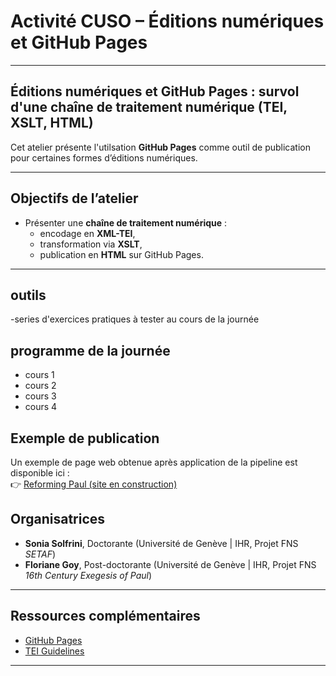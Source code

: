 
# Activité CUSO – Éditions numériques et GitHub Pages

---

## Éditions numériques et GitHub Pages : survol d'une chaîne de traitement numérique (TEI, XSLT, HTML)  

Cet atelier présente l'utilsation **GitHub Pages** comme outil de publication pour certaines formes d’éditions numériques.  

---
## Objectifs de l’atelier
- Présenter une **chaîne de traitement numérique** :  
  - encodage en **XML-TEI**,  
  - transformation via **XSLT**,  
  - publication en **HTML** sur GitHub Pages.
    
---
## outils
  -series d'exercices pratiques à tester au cours de la journée
  
## programme de la journée 

- cours 1
- cours 2
- cours 3
- cours 4 

## Exemple de publication
Un exemple de page web obtenue après application de la pipeline est disponible ici :  
👉 [Reforming Paul (site en construction)](https://16thexegesisdh.github.io/ReformingPaul/)


## Organisatrices
- **Sonia Solfrini**, Doctorante (Université de Genève | IHR, Projet FNS *SETAF*)
- **Floriane Goy**, Post-doctorante (Université de Genève | IHR, Projet FNS *16th Century Exegesis of Paul*)  

---

## Ressources complémentaires  
- [GitHub Pages](https://pages.github.com)  
- [TEI Guidelines](https://tei-c.org/release/doc/tei-p5-doc/en/html/)

---

<!--

**Here are some ideas to get you started:**

🙋‍♀️ A short introduction - what is your organization all about?
🌈 Contribution guidelines - how can the community get involved?
👩‍💻 Useful resources - where can the community find your docs? Is there anything else the community should know?
🍿 Fun facts - what does your team eat for breakfast?
🧙 Remember, you can do mighty things with the power of [Markdown](https://docs.github.com/github/writing-on-github/getting-started-with-writing-and-formatting-on-github/basic-writing-and-formatting-syntax)
-->

